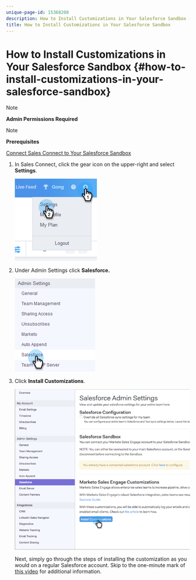 ```yaml
---
unique-page-id: 15368208
description: How to Install Customizations in Your Salesforce Sandbox - Marketo Docs - Product Documentation
title: How to Install Customizations in Your Salesforce Sandbox
---
```


# How to Install Customizations in Your Salesforce Sandbox {#how-to-install-customizations-in-your-salesforce-sandbox}

>[!NOTE]
>
>**Admin Permissions Required**

>[!NOTE]
>
>**Prerequisites**
>
>[Connect Sales Connect to Your Salesforce Sandbox](http://docs.marketo.com/x/DYDq)

1. In Sales Connect, click the gear icon on the upper-right and select **Settings**.

   ![](assets/one-3.png)

1. Under Admin Settings click **Salesforce.**

   ![](assets/two-3.png)

1. Click **Install Customizations**.

   ![](assets/three-3.png)

   Next, simply go through the steps of installing the customization as you would on a regular Salesforce account. Skip to the one-minute mark of [this video](http://docs.marketo.com/display/DOCS/Quick+Start+Videos+and+Tutorials#QuickStartVideosandTutorials-InstallingCustomizationsinSalesforce) for additional information.

